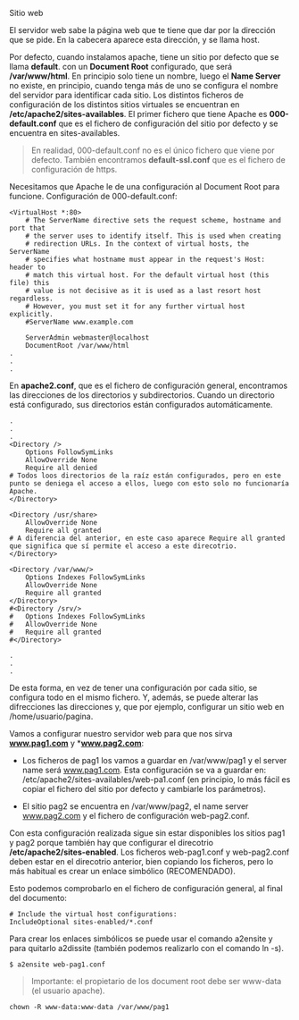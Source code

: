 Sitio web

El servidor web sabe la página web que te tiene que dar por la dirección que se pide. En la cabecera aparece esta dirección, y se llama host.

Por defecto, cuando instalamos apache, tiene un sitio por defecto que se llama **default**. con un **Document Root** configurado, que será **/var/www/html**. En principio solo tiene un nombre, luego el **Name Server** no existe, en principio, cuando tenga más de uno se configura el nombre del servidor para identificar cada sitio. Los distintos ficheros de configuración de los distintos sitios virtuales se encuentran en **/etc/apache2/sites-availables**. El primer fichero que tiene Apache es **000-default.conf** que es el fichero de configuración del sitio por defecto y se encuentra en sites-availables. 

> En realidad, 000-default.conf no es el único fichero que viene por defecto. También encontramos **default-ssl.conf** que es el fichero de configuración de https.

Necesitamos que Apache le de una configuración al Document Root para funcione. Configuración de 000-default.conf:
~~~
<VirtualHost *:80>
	# The ServerName directive sets the request scheme, hostname and port that
	# the server uses to identify itself. This is used when creating
	# redirection URLs. In the context of virtual hosts, the ServerName
	# specifies what hostname must appear in the request's Host: header to
	# match this virtual host. For the default virtual host (this file) this
	# value is not decisive as it is used as a last resort host regardless.
	# However, you must set it for any further virtual host explicitly.
	#ServerName www.example.com

	ServerAdmin webmaster@localhost
	DocumentRoot /var/www/html
.
.
.
~~~

En **apache2.conf**, que es el fichero de configuración general, encontramos las direcciones de los directorios y subdirectorios. Cuando un directorio está configurado, sus directorios están configurados automáticamente. 

~~~
.
.
.
<Directory />
	Options FollowSymLinks
	AllowOverride None
	Require all denied 
# Todos loos directorios de la raíz están configurados, pero en este punto se deniega el acceso a ellos, luego con esto solo no funcionaría Apache. 
</Directory>

<Directory /usr/share>
	AllowOverride None
	Require all granted
# A diferencia del anterior, en este caso aparece Require all granted que significa que sí permite el acceso a este direcotrio. 
</Directory>

<Directory /var/www/>
	Options Indexes FollowSymLinks
	AllowOverride None
	Require all granted
</Directory>
#<Directory /srv/>
#	Options Indexes FollowSymLinks
#	AllowOverride None
#	Require all granted
#</Directory>

.
.
.
~~~

De esta forma, en vez de tener una configuración por cada sitio, se configura todo en el mismo fichero. Y, además, se puede alterar las difrecciones las direcciones y, que por ejemplo, configurar un sitio web en /home/usuario/pagina.

Vamos a configurar nuestro servidor web para que nos sirva **www.pag1.com** y  ***www.pag2.com**:
- Los ficheros de pag1 los vamos a guardar en /var/www/pag1 y el server name será www.pag1.com. Esta configuración se va a guardar en: /etc/apache2/sites-availables/web-pa1.conf (en principio, lo más fácil es copiar el fichero del sitio por defecto y cambiarle los parámetros).

- El sitio pag2 se encuentra en /var/www/pag2, el name server www.pag2.com y el fichero de configuración web-pag2.conf.

Con esta configuración realizada sigue sin estar disponibles los sitios pag1 y pag2 porque también hay que configurar el direcotrio **/etc/apache2/sites-enabled**. Los ficheros web-pag1.conf y web-pag2.conf deben estar en el direcotrio anterior, bien copiando los ficheros, pero lo más habitual es crear un enlace simbólico (RECOMENDADO).

Esto podemos comprobarlo en el fichero de configuración general, al final del documento:

~~~
# Include the virtual host configurations:
IncludeOptional sites-enabled/*.conf
~~~

Para crear los enlaces simbólicos se puede usar el comando a2ensite y para quitarlo a2dissite (también podemos realizarlo con el comando ln -s).

~~~
$ a2ensite web-pag1.conf
~~~

> Importante: el propietario de los document root debe ser www-data (el usuario apache). 

~~~
chown -R www-data:www-data /var/www/pag1
~~~









